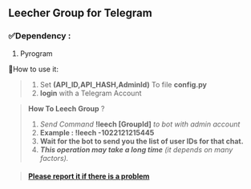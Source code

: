 ## Leecher Group for Telegram 


### ✅Dependency :

1.  Pyrogram 

🔴How to use it:

> 1.  Set **(API\_ID,API\_HASH,AdminId)** To file **config.py**
> 2.  **login** with a Telegram Account

> **How To Leech Group** ?
> 
> 1.  _Send Command_ **!leech \[GroupId\]** _to bot with admin account_ 
> 2.  **Example : !leech -1022121215445**
> 3.  **Wait for the bot to send you the list of user IDs for that chat.**
> 4.  _**This operation may take a long time** (it depends on many factors)._

> #### [Please report it if there is a problem](https://github.com/miticyber/LeecherBot/issues)
